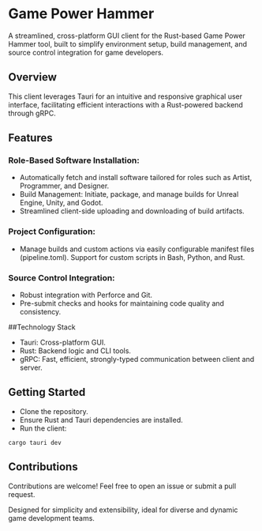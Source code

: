 # Game Power Hammer

A streamlined, cross-platform GUI client for the Rust-based Game Power Hammer tool, built to simplify environment setup, build management, and source control integration for game developers.

## Overview

This client leverages Tauri for an intuitive and responsive graphical user interface, facilitating efficient interactions with a Rust-powered backend through gRPC.

## Features

### Role-Based Software Installation:
- Automatically fetch and install software tailored for roles such as Artist, Programmer, and Designer.
- Build Management: Initiate, package, and manage builds for Unreal Engine, Unity, and Godot.
- Streamlined client-side uploading and downloading of build artifacts.

### Project Configuration:
- Manage builds and custom actions via easily configurable manifest files (pipeline.toml). Support for custom scripts in Bash, Python, and Rust.

### Source Control Integration:
- Robust integration with Perforce and Git.
- Pre-submit checks and hooks for maintaining code quality and consistency.

##Technology Stack

- Tauri: Cross-platform GUI.
- Rust: Backend logic and CLI tools.
- gRPC: Fast, efficient, strongly-typed communication between client and server.

## Getting Started
- Clone the repository.
- Ensure Rust and Tauri dependencies are installed.
- Run the client:

```
cargo tauri dev
```

## Contributions

Contributions are welcome! Feel free to open an issue or submit a pull request.

Designed for simplicity and extensibility, ideal for diverse and dynamic game development teams.
